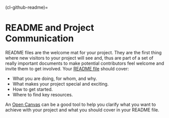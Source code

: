(cl-github-readme)=
# README and Project Communication

README files are the welcome mat for your project.
They are the first thing where new visitors to your project will see and, thus are part of a set of really important documents to make potential contributors feel welcome and invite them to get involved.
Your [README file](https://mozilla.github.io/open-leadership-training-series/articles/opening-your-project/write-a-great-project-readme/) should cover:
* What you are doing, for whom, and why.
* What makes your project special and exciting.
* How to get started.
* Where to find key resources.

An [Open Canvas](https://mozilla.github.io/open-leadership-training-series/articles/opening-your-project/develop-an-open-project-strategy-with-open-canvas/) can be a good tool to help you clarify what you want to achieve with your project and what you should cover in your README file.
